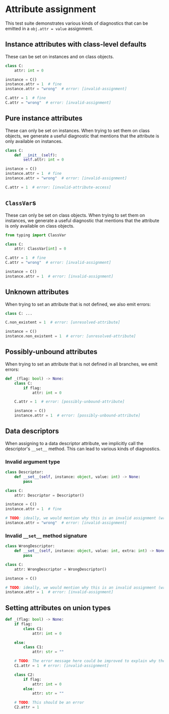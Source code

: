 # Attribute assignment

<!-- snapshot-diagnostics -->

This test suite demonstrates various kinds of diagnostics that can be emitted in a
`obj.attr = value` assignment.

## Instance attributes with class-level defaults

These can be set on instances and on class objects.

```py
class C:
    attr: int = 0

instance = C()
instance.attr = 1  # fine
instance.attr = "wrong"  # error: [invalid-assignment]

C.attr = 1  # fine
C.attr = "wrong"  # error: [invalid-assignment]
```

## Pure instance attributes

These can only be set on instances. When trying to set them on class objects, we generate a useful
diagnostic that mentions that the attribute is only available on instances.

```py
class C:
    def __init__(self):
        self.attr: int = 0

instance = C()
instance.attr = 1  # fine
instance.attr = "wrong"  # error: [invalid-assignment]

C.attr = 1  # error: [invalid-attribute-access]
```

## `ClassVar`s

These can only be set on class objects. When trying to set them on instances, we generate a useful
diagnostic that mentions that the attribute is only available on class objects.

```py
from typing import ClassVar

class C:
    attr: ClassVar[int] = 0

C.attr = 1  # fine
C.attr = "wrong"  # error: [invalid-assignment]

instance = C()
instance.attr = 1  # error: [invalid-assignment]
```

## Unknown attributes

When trying to set an attribute that is not defined, we also emit errors:

```py
class C: ...

C.non_existent = 1  # error: [unresolved-attribute]

instance = C()
instance.non_existent = 1  # error: [unresolved-attribute]
```

## Possibly-unbound attributes

When trying to set an attribute that is not defined in all branches, we emit errors:

```py
def _(flag: bool) -> None:
    class C:
        if flag:
            attr: int = 0

    C.attr = 1  # error: [possibly-unbound-attribute]

    instance = C()
    instance.attr = 1  # error: [possibly-unbound-attribute]
```

## Data descriptors

When assigning to a data descriptor attribute, we implicitly call the descriptor's `__set__` method.
This can lead to various kinds of diagnostics.

### Invalid argument type

```py
class Descriptor:
    def __set__(self, instance: object, value: int) -> None:
        pass

class C:
    attr: Descriptor = Descriptor()

instance = C()
instance.attr = 1  # fine

# TODO: ideally, we would mention why this is an invalid assignment (wrong argument type for `value` parameter)
instance.attr = "wrong"  # error: [invalid-assignment]
```

### Invalid `__set__` method signature

```py
class WrongDescriptor:
    def __set__(self, instance: object, value: int, extra: int) -> None:
        pass

class C:
    attr: WrongDescriptor = WrongDescriptor()

instance = C()

# TODO: ideally, we would mention why this is an invalid assignment (wrong number of arguments for `__set__`)
instance.attr = 1  # error: [invalid-assignment]
```

## Setting attributes on union types

```py
def _(flag: bool) -> None:
    if flag:
        class C1:
            attr: int = 0

    else:
        class C1:
            attr: str = ""

    # TODO: The error message here could be improved to explain why the assignment fails.
    C1.attr = 1  # error: [invalid-assignment]

    class C2:
        if flag:
            attr: int = 0
        else:
            attr: str = ""

    # TODO: This should be an error
    C2.attr = 1
```
